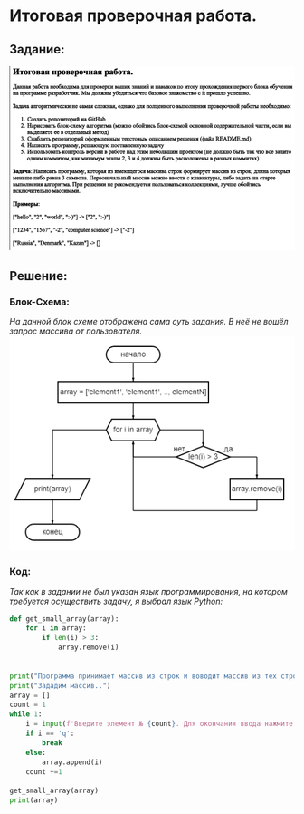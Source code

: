 # Итоговая проверочная работа.

## Задание:
![Image](task.png)

## Решение:

### Блок-Схема:
*На данной блок схеме отображена сама суть задания. В неё не вошёл запрос массива от пользователя.*<br>
![Image](diagram.png)

### Код:
*Так как в задании не был указан язык программирования, на котором требуется осуществить задачу, я выбрал язык Python:*
```python
def get_small_array(array):
    for i in array:
        if len(i) > 3:
            array.remove(i)


print("Программа принимает массив из строк и воводит массив из тех строк, у которых длинна <= 3 символа")
print("Зададим массив..")
array = []
count = 1
while 1:
    i = input(f'Введите элемент № {count}. Для окончания ввода нажмите "q": ')
    if i == 'q':
        break
    else:
        array.append(i)
    count +=1

get_small_array(array)
print(array)
```
